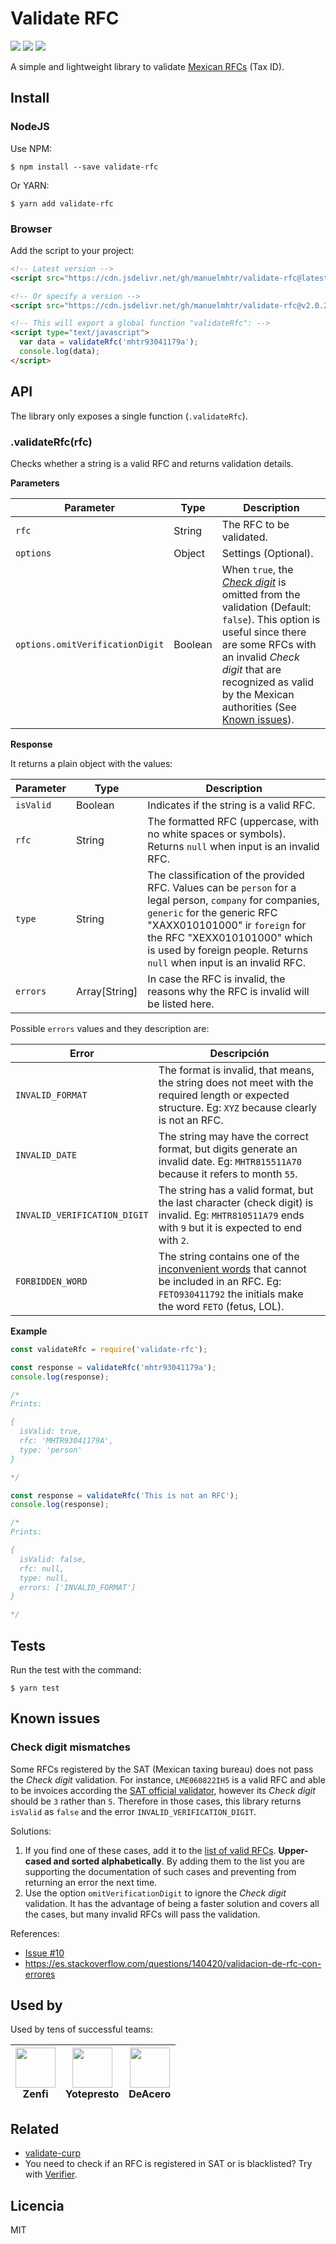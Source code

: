 # Validate RFC

![](https://img.shields.io/badge/build-passing-green?style=flat)
![](https://img.shields.io/npm/dm/validate-rfc)
![](https://img.shields.io/github/license/manuelmhtr/validate-rfc?color=blue)

A simple and lightweight library to validate [Mexican RFCs](https://es.wikipedia.org/wiki/Registro_Federal_de_Contribuyentes) (Tax ID).


## Install

### NodeJS

Use NPM:

```shell
$ npm install --save validate-rfc
```

Or YARN:

```shell
$ yarn add validate-rfc
```

### Browser

Add the script to your project:

```html
<!-- Latest version -->
<script src="https://cdn.jsdelivr.net/gh/manuelmhtr/validate-rfc@latest/dist/index.js" type="text/javascript"></script>

<!-- Or specify a version -->
<script src="https://cdn.jsdelivr.net/gh/manuelmhtr/validate-rfc@v2.0.2/dist/index.js" type="text/javascript"></script>

<!-- This will export a global function "validateRfc": -->
<script type="text/javascript">
  var data = validateRfc('mhtr93041179a');
  console.log(data);
</script>
```


## API

The library only exposes a single function (`.validateRfc`).


### .validateRfc(rfc)


Checks whether a string is a valid RFC and returns validation details.


**Parameters**

| Parameter | Type | Description |
| --------- | ---- | ----------- |
|`rfc`|String|The RFC to be validated.|
|`options`|Object| Settings (Optional).|
|`options.omitVerificationDigit`|Boolean|When `true`, the [_Check digit_](https://en.wikipedia.org/wiki/Check_digit) is omitted from the validation (Default: `false`). This option is useful since there are some RFCs with an invalid _Check digit_ that are recognized as valid by the Mexican authorities (See [Known issues](#known-issues)).|

**Response**

It returns a plain object with the values:

| Parameter | Type | Description |
| --------- | ---- | ----------- |
|`isValid`|Boolean|Indicates if the string is a valid RFC.|
|`rfc`|String|The formatted RFC (uppercase, with no white spaces or symbols). Returns `null` when input is an invalid RFC.|
|`type`|String|The classification of the provided RFC. Values can be `person` for a legal person, `company` for companies, `generic` for the generic RFC "XAXX010101000" ir `foreign` for the RFC "XEXX010101000" which is used by foreign people. Returns `null` when input is an invalid RFC.|
|`errors`|Array[String]|In case the RFC is invalid, the reasons why the RFC is invalid will be listed here.|

Possible `errors` values and they description are:

| Error | Descripción |
| ----- | ----------- |
|`INVALID_FORMAT`|The format is invalid, that means, the string does not meet with the required length or expected structure. Eg: `XYZ` because clearly is not an RFC. |
|`INVALID_DATE`|The string may have the correct format, but digits generate an invalid date. Eg: `MHTR815511A70` because it refers to month `55`.|
|`INVALID_VERIFICATION_DIGIT`|The string has a valid format, but the last character (check digit) is invalid. Eg: `MHTR810511A79` ends with `9` but it is expected to end with `2`.|
|`FORBIDDEN_WORD`|The string contains one of the [inconvenient words](https://solucionfactible.com/sfic/resources/files/palabrasInconvenientes-rfc.pdf) that cannot be included in an RFC. Eg: `FETO930411792` the initials make the word `FETO` (fetus, LOL).|


**Example**

```js
const validateRfc = require('validate-rfc');

const response = validateRfc('mhtr93041179a');
console.log(response);

/*
Prints:

{
  isValid: true,
  rfc: 'MHTR93041179A',
  type: 'person'
}

*/

const response = validateRfc('This is not an RFC');
console.log(response);

/*
Prints:

{
  isValid: false,
  rfc: null,
  type: null,
  errors: ['INVALID_FORMAT']
}

*/
```


## Tests

Run the test with the command:

```shell
$ yarn test
```

## Known issues

### Check digit mismatches

Some RFCs registered by the SAT (Mexican taxing bureau) does not pass the _Check digit_ validation. For instance, `LME060822IH5` is a valid RFC and able to be invoices according the [SAT official validator](https://agsc.siat.sat.gob.mx/PTSC/ValidaRFC/index.jsf), however its _Check digit_ should be `3` rather than `5`. Therefore in those cases, this library returns `isValid` as `false` and the error `INVALID_VERIFICATION_DIGIT`.

Solutions:
1. If you find one of these cases, add it to the [list of valid RFCs](/src/valid-rfcs.json). **Upper-cased and sorted alphabetically**. By adding them to the list you are supporting the documentation of such cases and preventing from returning an error the next time.
2. Use the option `omitVerificationDigit` to ignore the _Check digit_ validation. It has the advantage of being a faster solution and covers all the cases, but many invalid RFCs will pass the validation.

References:
- [Issue #10](https://github.com/manuelmhtr/validate-rfc/issues/10)
- https://es.stackoverflow.com/questions/140420/validacion-de-rfc-con-errores

## Used by

Used by tens of successful teams:

| <a href="https://www.zenfi.mx/"><img src="https://avatars.githubusercontent.com/u/68744962?s=200&v=4" width="64"></a><br/>Zenfi | <a href="https://www.yotepresto.com/"><img src="https://avatars.githubusercontent.com/u/31322412?s=200&v=4" width="64"></a><br/>Yotepresto | <a href="https://www.deacero.com/"><img src="https://avatars.githubusercontent.com/u/64057746?s=200&v=4" width="64"></a><br/>DeAcero |
| :--: | :--: | :--: |


## Related

* [validate-curp](https://github.com/manuelmhtr/validate-curp)
* You need to check if an RFC is registered in SAT or is blacklisted? Try with [Verifier](https://rapidapi.com/manuelmhtr/api/verifier).

## Licencia

MIT
